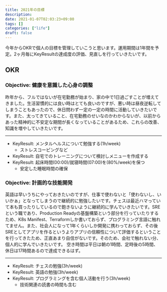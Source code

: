 ```yaml
---
title: 2021年の目標
description:
date: 2021-01-07T02:03:23+09:00
tags: []
categories: ["life"]
draft: false
---
```


今年からOKRで個人の目標を管理していこうと思います。運用期間は1年間を予定。2ヶ月毎にKeyResultの達成度の評価、見直しを行っていきたいです。

## OKR

### Objective: 健康を意識した心身の調整

昨年から、フルではないが在宅勤務が始まり、家の中で1日過ごすことが増えてきました。生活習慣的には良い時はとても良いのですが、悪い時は昼夜逆転してしまうこともあったので、休日問わず一定の一定の時間に活動していきたいです。また、太ってきていること、在宅勤務のせいなのかわからないが、以前からあった精神的に不安定な期間が長くなっていることがあるため、これらの改善、知識を増やしていきたいです。

---

* KeyResult: メンタルヘルスについて勉強する(1h/week)
	* ストレスコーピングなど
* KeyResult: 自宅でのトレーニングについて検討しメニューを作成する
* KeyResult: 起床時間(00:00)/就寝時間(07:00)を(80%/week)を保つ
	* 安定した睡眠時間の確保

### Objective: 計画的な技能開発

英語は早いうちにやっておきたいのですが、仕事で使わないと「使わないし、いいかぁ」となってしまうので継続的に勉強したいです。チェスは最近ハマっていて本も買ったりしているので飽きないように継続的に学んでいきたいです。SREという職であり、Production Readyの基盤構築という部分を行っていたりするため、K8s Manifest、Terraformしか書いておらず、プログラミング言語に触れてません。また、社会人になって1年くらいしか開発に携わっておらず、その後SREとしてアプリを作るというよりアプリの信頼性について評価するということを行ってきたため、正直あまり自信がないです。そのため、会社で触れない分、個人的に学んでいきたいです。
空き時間は平日は朝の1時間、定時後の5時間、休日は17時間あるので達成できるはず。

---

* KeyResult: チェスの勉強(3h/week)
* KeyResult: 英語の勉強(3h/week)
* KeyResult: プログラミングを含む個人活動を行う(3h/week)
	* 技術関連の読書の時間も含む
